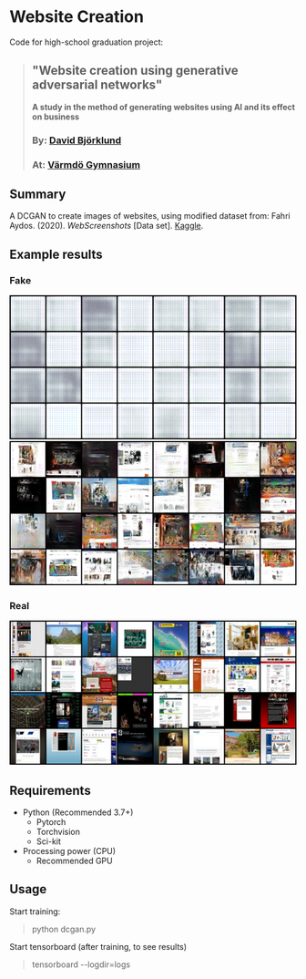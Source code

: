 # Website Creation
Code for high-school graduation project:
> ## "Website creation using generative adversarial networks"
> **A study in the method of generating websites using AI and its effect on business**
> ### By: [David Björklund](https://github.com/davidbjorklund)
> ### At: [Värmdö Gymnasium](https://www.vgy.se/)

## Summary
A DCGAN to create images of websites, using modified dataset from:
Fahri Aydos. (2020). *WebScreenshots* [Data set]. [Kaggle](https://doi.org/10.34740/KAGGLE/DS/202248).

## Example results
### Fake
![Fake Gif](/result/fake.gif)
![Fake PNG](/result/fake_29.png)
### Real
![Real PNG](/result/real.png)

## Requirements
- Python (Recommended 3.7+)
    - Pytorch
    - Torchvision
    - Sci-kit
- Processing power (CPU)
    - Recommended GPU

## Usage
Start training:
> python dcgan.py

Start tensorboard (after training, to see results)
> tensorboard --logdir=logs
